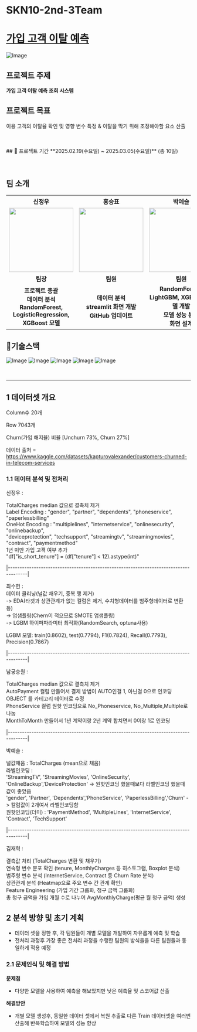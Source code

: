 # SKN10-2nd-3Team
# [가입 고객 이탈 예측](https://www.kaggle.com/code/bbksjdd/telco-customer-churn)

![Image](https://github.com/user-attachments/assets/51c829fe-ac31-471b-aa5d-092e4ad45a12)

## 프로젝트 주제

**가입 고객 이탈 예측 조회 시스템**

## 프로젝트 목표

이용 고객의 이탈율 확인 및 영향 변수 특정 & 이탈을 막기 위해 조정해야할 요소 산출

<br/>
<br/>
## 📅 프로젝트 기간
**2025.02.19(수요일) ~ 2025.03.05(수요일)** (총 10일) <br/>
<br/>
<br/>

## 팀 소개
<table>
  <tr>
    <th>신정우</th>
    <th>홍승표</th>
    <th>박예슬</th>
    <th>최수헌</th>
    <th>남궁승원</th>
    <th>김재혁</th>
  </tr>
  <tr>
    <td align="center"><img src="https://github.com/user-attachments/assets/1d56cc60-e0d5-401b-b365-3f38f25bed43" width="175" height="175"></td>
    <td align="center"><img src="https://github.com/user-attachments/assets/1d56cc60-e0d5-401b-b365-3f38f25bed43" width="175" height="175"></td>
    <td align="center"><img src="https://github.com/user-attachments/assets/1d56cc60-e0d5-401b-b365-3f38f25bed43" width="175" height="175"></td>
    <td align="center"><img src="https://github.com/user-attachments/assets/1d56cc60-e0d5-401b-b365-3f38f25bed43" width="175" height="175"></td>
    <td align="center"><img src="https://github.com/user-attachments/assets/1d56cc60-e0d5-401b-b365-3f38f25bed43" width="175" height="175"></td>
    <td align="center"><img src="https://github.com/user-attachments/assets/1d56cc60-e0d5-401b-b365-3f38f25bed43" width="175" height="175"></td>
  </tr>
  <tr>
    <td align="center"><b>팀장</b></td>
    <td align="center"><b>팀원</b></td>
    <td align="center"><b>팀원</b></td>
    <td align="center"><b>팀원</b></td>
    <td align="center"><b>팀원</b></td>
    <td align="center"><b>팀원</b></td>
  </tr>
  <tr>
    <td align="center">
      <b>프로젝트 총괄</b><br>
      <b>데이터 분석</b><br>
      <b>RandomForest, LogisticRegression, XGBoost 모델</b>
    </td>
    <td align="center">
      <b>데이터 분석</b><br>
      <b>streamlit 화면 개발</b><br>
      <b>GitHub 업데이트</b>
    </td>
    <td align="center">
      <b>RandomForest, LightGBM, XGBoost 모델 개발</b><br>
      <b>모델 성능 분석</b><br>
      <b>화면 설계</b>
    </td>
    <td align="center">
      <b>LightGBM 모델 개발</b><br>
      <b>데이터 분석</b><br>
      <b>모델 성능 업그레이드</b>
    </td>
    <td align="center">
      <b>LightGBM 모델 개발</b><br>
      <b>모델 성능 업그레이드</b><br>
      <b>데이터 분석</b>
    </td>
    <td align="center">
      <b>Ensemble 모델 개발</b><br>
      <b>모델 성능 업그레이드</b><br>
      <b>데이터 분석</b>
    </td>
  </tr>
</table>

## 📌기술스택
![Image](https://github.com/user-attachments/assets/2ff90937-1572-4922-8117-42ec1958e8a2)
![Image](https://github.com/user-attachments/assets/f4f74fee-a6ec-4916-98a7-87372c233494)
![Image](https://github.com/user-attachments/assets/954f356b-b234-4fdc-a4de-be4678532cdb)
![Image](https://github.com/user-attachments/assets/5e72d28a-8895-4ab3-acdb-d1be87b53374)
![Image](https://github.com/user-attachments/assets/5c3399ed-c375-4793-ad36-35c69da77dd6)


<br/>

---


## 1 데이터셋 개요

Column수 20개

Row  7043개

Churn(가입 해지율) 비율
[Unchurn 73%, Churn 27%]

데이터 출처 = https://www.kaggle.com/datasets/kapturovalexander/customers-churned-in-telecom-services

### 1.1 데이터 분석 및 전처리
신정우 : 

TotalCharges median 값으로 결측치 제거<br/>
Label Encoding : "gender", "partner", "dependents", "phoneservice", "paperlessbilling"<br/>
OneHot Encoding : "multiplelines", "internetservice", "onlinesecurity", "onlinebackup",<br/>
                    "deviceprotection", "techsupport", "streamingtv", "streamingmovies",<br/>
                    "contract", "paymentmethod"<br/>
1년 미만 가입 고객 여부 추가<br/>
"df["is_short_tenure"] = (df["tenure"] < 12).astype(int)"<br/>

|--------------------------------------------------------------------------------------|<br/>

최수헌 :<br/>
데이터 클리닝(널값 채우기, 중복 행 제거)<br/>
 -> EDA(타겟과 상관관계가 없는 컬럼은 제거, 수치형데이터를 범주형데이터로 변환 등)<br/>
 -> 업샘플링(Chern이 적으므로 SMOTE 업샘플링)<br/>
 -> LGBM 하이퍼파라미터 최적화(RandomSearch, optuna사용)<br/>

LGBM 모델: train(0.8602), test(0.7794), F1(0.7824), Recall(0.7793), Precision(0.7867) <br/>


|--------------------------------------------------------------------------------------|<br/>

남궁승원 : <br/>

TotalCharges median 값으로 결측치 제거<br/>
AutoPayment 컬럼 만들어서 결제 방법이 AUTO인걸 1, 아닌걸 0으로 인코딩<br/>
OBJECT 를 카테고리 데이터로 수정<br/>
PhoneService 컬럼 원핫 인코딩으로 No_Phoneservice, No_Multiple,Multiple로 나눔<br/>
MonthToMonth 만들어서 1년 계약이랑 2년 계약 합치면서 0이랑 1로 인코딩<br/>

|--------------------------------------------------------------------------------------|<br/>

박예슬 : <br/>

널값채움 : TotalCharges (mean으로 채움)<br/>
라벨인코딩 : <br/>
'StreamingTV', 'StreamingMovies', 'OnlineSecurity', 'OnlineBackup','DeviceProtection' -> 원핫인코딩 했을때보다 라벨인코딩 했을때 값이 좋았음<br/>
'gender', 'Partner', 'Dependents','PhoneService', 'PaperlessBilling','Churn' -> 칼럼값이 2개여서 라벨인코딩함<br/>
원핫인코딩(더미) : 'PaymentMethod', 'MultipleLines', 'InternetService', 'Contract', 'TechSupport'<br/>

|--------------------------------------------------------------------------------------|<br/>

김재혁 : <br/>

결측값 처리 (TotalCharges 변환 및 채우기)<br/>
연속형 변수 분포 확인 (tenure, MonthlyCharges 등 히스토그램, Boxplot 분석)<br/>
범주형 변수 분석 (InternetService, Contract 등 Churn Rate 분석)<br/>
상관관계 분석 (Heatmap으로 주요 변수 간 관계 확인)<br/>
Feature Engineering (가입 기간 그룹화, 청구 금액 그룹화)<br/>
총 청구 금액을 가입 개월 수로 나누어 AvgMonthlyCharge(평균 월 청구 금액) 생성<br/>


## 2 분석 방향 및 초기 계획

- 데이터 셋을 정한 후, 각 팀원들이 개별 모델을 개발하여 자유롭게 예측 및 학습<br/>
- 전처리 과정후 가장 좋은 전처리 과정을 수행한 팀원의 방식을을 다른 팀원들과 동일하게 적용 예정<br/>

### 2.1 문제인식 및 해결 방법

**문제점**

- 다양한 모델을 사용하여 예측을 해보았지만 낮은 예측율 및 스코어값 산출<br/>

**해결방안**

- 개별 모델 생성후, 동일한 데이터 셋에서 복원 추출로 다른 Train 데이터셋을 여러번 산출해 반복학습하여 모델의 성능 향상<br/>



